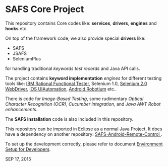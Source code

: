 # SAFS Core Project

This repository contains Core codes like: **services**, **drivers**, **engines** and **hooks** etc.

On top of the framework code, we also provide special **drivers** like: 
- SAFS
- JSAFS 
- SeleniumPlus 


for handling traditional *keywords test records* and Java API calls. 

The project contains **keyword implementation** *engines* for different testing tools 
like: [IBM Rational Functional Tester](http://www-947.ibm.com/support/entry/portal/Software/Rational/Rational_Functional_Tester/Overview), Selenium 1.0, [Selenium 2.0 WebDriver](http://www.seleniumhq.org/projects/webdriver/), 
[iOS UIAutomation](https://developer.apple.com/library/ios/navigation/), [Android Robotium](https://github.com/robotiumtech/robotium) etc..

There is code for *Image-Based Testing*, some rudimentary *Optical Character 
Recognition (OCR)*, *Cucumber integration*, and *Java AWT Robot enhancements*.

The **SAFS installation** code is also included in this repository.

This repository can be imported in Eclipse as a normal Java Project. It does have a dependency on another repository: [SAFS-Android-Remote-Control ](https://github.com/SAFSDEV/SAFS-Android-Remote-Control).

To set up the development correctly, please refer to document [Environment Setup for Developers](https://github.com/kid551/Tmp-Test/blob/master/developer_setup.md).


SEP 17, 2015
